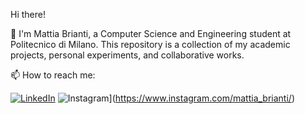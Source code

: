 Hi there!

👋 I'm Mattia Brianti, a Computer Science and Engineering student at Politecnico di Milano. This repository is a collection of my academic projects, personal experiments, and collaborative works.

📫 How to reach me:

[![LinkedIn](https://img.shields.io/badge/linkedin-%230077B5.svg?style=for-the-badge&logo=linkedin&logoColor=white)](https://www.linkedin.com/in/mattia-brianti-b87a46202/)
![Instagram](https://img.shields.io/badge/Instagram-%23E4405F.svg?style=for-the-badge&logo=Instagram&logoColor=white)](https://www.instagram.com/mattia_brianti/)
